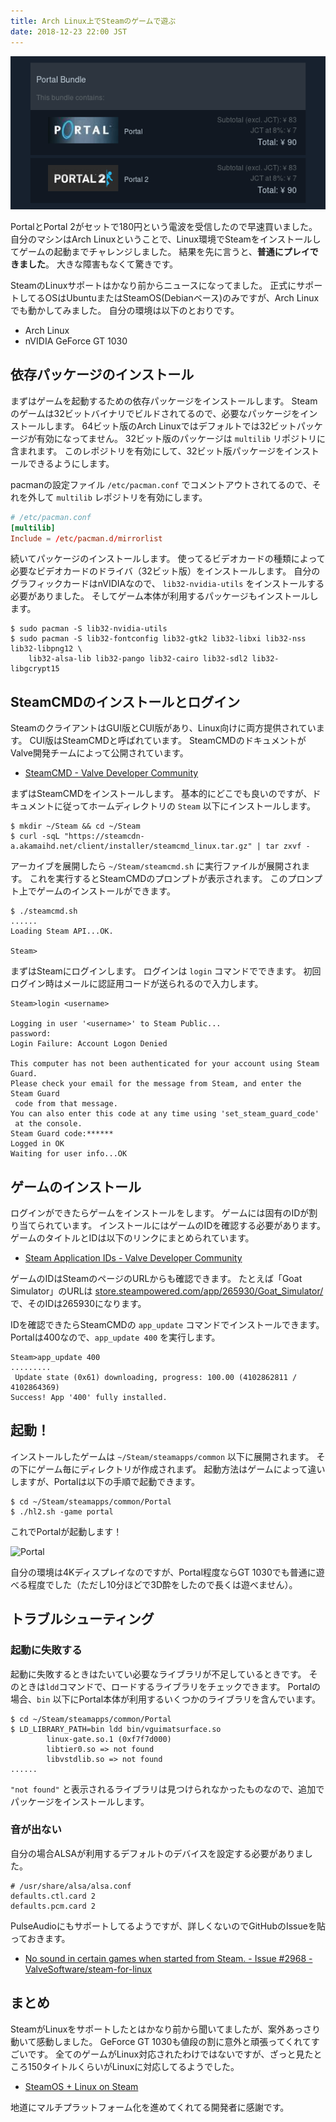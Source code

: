 ```yaml
---
title: Arch Linux上でSteamのゲームで遊ぶ
date: 2018-12-23 22:00 JST
---
```


![Portal Bundle](./portal_bundle.png)

PortalとPortal 2がセットで180円という電波を受信したので早速買いました。
自分のマシンはArch Linuxということで、Linux環境でSteamをインストールしてゲームの起動までチャレンジしました。
結果を先に言うと、**普通にプレイできました**。
大きな障害もなくて驚きです。

SteamのLinuxサポートはかなり前からニュースになってました。
正式にサポートしてるOSはUbuntuまたはSteamOS(Debianベース)のみですが、Arch Linuxでも動かしてみました。
自分の環境は以下のとおりです。

- Arch Linux
- nVIDIA GeForce GT 1030

依存パッケージのインストール
----------------------------

まずはゲームを起動するための依存パッケージをインストールします。
Steamのゲームは32ビットバイナリでビルドされてるので、必要なパッケージをインストールします。
64ビット版のArch Linuxではデフォルトでは32ビットパッケージが有効になってません。
32ビット版のパッケージは `multilib` リポジトリに含まれます。
このレポジトリを有効にして、32ビット版パッケージをインストールできるようにします。

pacmanの設定ファイル `/etc/pacman.conf` でコメントアウトされてるので、それを外して `multilib` レポジトリを有効にします。

```conf
# /etc/pacman.conf
[multilib]
Include = /etc/pacman.d/mirrorlist
```

続いてパッケージのインストールします。
使ってるビデオカードの種類によって必要なビデオカードのドライバ（32ビット版）をインストールします。
自分のグラフィックカードはnVIDIAなので、 `lib32-nvidia-utils` をインストールする必要がありました。
そしてゲーム本体が利用するパッケージもインストールします。

```console
$ sudo pacman -S lib32-nvidia-utils
$ sudo pacman -S lib32-fontconfig lib32-gtk2 lib32-libxi lib32-nss lib32-libpng12 \
    lib32-alsa-lib lib32-pango lib32-cairo lib32-sdl2 lib32-libgcrypt15
```

SteamCMDのインストールとログイン
--------------------------------

SteamのクライアントはGUI版とCUI版があり、Linux向けに両方提供されています。
CUI版はSteamCMDと呼ばれています。
SteamCMDのドキュメントがValve開発チームによって公開されています。

- [SteamCMD - Valve Developer Community](https://developer.valvesoftware.com/wiki/SteamCMD)

まずはSteamCMDをインストールします。
基本的にどこでも良いのですが、ドキュメントに従ってホームディレクトリの `Steam` 以下にインストールします。

```console
$ mkdir ~/Steam && cd ~/Steam
$ curl -sqL "https://steamcdn-a.akamaihd.net/client/installer/steamcmd_linux.tar.gz" | tar zxvf -
```

アーカイブを展開したら `~/Steam/steamcmd.sh` に実行ファイルが展開されます。
これを実行するとSteamCMDのプロンプトが表示されます。
このプロンプト上でゲームのインストールができます。

```console
$ ./steamcmd.sh
......
Loading Steam API...OK.

Steam>
```

まずはSteamにログインします。
ログインは `login` コマンドでできます。
初回ログイン時はメールに認証用コードが送られるので入力します。

```console
Steam>login <username>

Logging in user '<username>' to Steam Public...
password:
Login Failure: Account Logon Denied

This computer has not been authenticated for your account using Steam Guard.
Please check your email for the message from Steam, and enter the Steam Guard
 code from that message.
You can also enter this code at any time using 'set_steam_guard_code'
 at the console.
Steam Guard code:******
Logged in OK
Waiting for user info...OK
```

ゲームのインストール
--------------------

ログインができたらゲームをインストールをします。
ゲームには固有のIDが割り当てられています。
インストールにはゲームのIDを確認する必要があります。
ゲームのタイトルとIDは以下のリンクにまとめられています。

- [Steam Application IDs - Valve Developer Community](https://developer.valvesoftware.com/wiki/Steam_Application_IDs)

ゲームのIDはSteamのページのURLからも確認できます。
たとえば「Goat Simulator」のURLは [store.steampowered.com/app/265930/Goat_Simulator/](https://store.steampowered.com/app/265930/Goat_Simulator/) で、そのIDは265930になります。

IDを確認できたらSteamCMDの `app_update` コマンドでインストールできます。
Portalは400なので、`app_update 400` を実行します。

```console
Steam>app_update 400
.........
 Update state (0x61) downloading, progress: 100.00 (4102862811 / 4102864369)
Success! App '400' fully installed.
```

起動！
-----

インストールしたゲームは `~/Steam/steamapps/common` 以下に展開されます。
その下にゲーム毎にディレクトリが作成されまず。
起動方法はゲームによって違いしますが、Portalは以下の手順で起動できます。

```console
$ cd ~/Steam/steamapps/common/Portal
$ ./hl2.sh -game portal
```

これでPortalが起動します！

![Portal](portal_screenshot.png)

自分の環境は4Kディスプレイなのですが、Portal程度ならGT 1030でも普通に遊べる程度でした（ただし10分ほどで3D酔をしたので長くは遊べません）。

トラブルシューティング
----------------------

### 起動に失敗する

起動に失敗するときはたいてい必要なライブラリが不足しているときです。
そのときは`ldd`コマンドで、ロードするライブラリをチェックできます。
Portalの場合、`bin` 以下にPortal本体が利用するいくつかのライブラリを含んでいます。

```console
$ cd ~/Steam/steamapps/common/Portal
$ LD_LIBRARY_PATH=bin ldd bin/vguimatsurface.so      
        linux-gate.so.1 (0xf7f7d000)
        libtier0.so => not found
        libvstdlib.so => not found
......
```

`"not found"` と表示されるライブラリは見つけられなかったものなので、追加でパッケージをインストールします。

### 音が出ない

自分の場合ALSAが利用するデフォルトのデバイスを設定する必要がありました。


```console
# /usr/share/alsa/alsa.conf 
defaults.ctl.card 2
defaults.pcm.card 2
```

PulseAudioにもサポートしてるようですが、詳しくないのでGitHubのIssueを貼っておきます。

- [No sound in certain games when started from Steam. - Issue #2968 - ValveSoftware/steam-for-linux](https://github.com/ValveSoftware/steam-for-linux/issues/2968)

まとめ
------

SteamがLinuxをサポートしたとはかなり前から聞いてましたが、案外あっさり動いて感動しました。
GeForce GT 1030も値段の割に意外と頑張ってくれてすごいです。
全てのゲームがLinux対応されたわけではないですが、ざっと見たところ150タイトルくらいがLinuxに対応してるようでした。

- [SteamOS + Linux on Steam](https://store.steampowered.com/linux)

地道にマルチプラットフォーム化を進めてくれてる開発者に感謝です。

[SteamCMD]: https://developer.valvesoftware.com/wiki/SteamCMD
